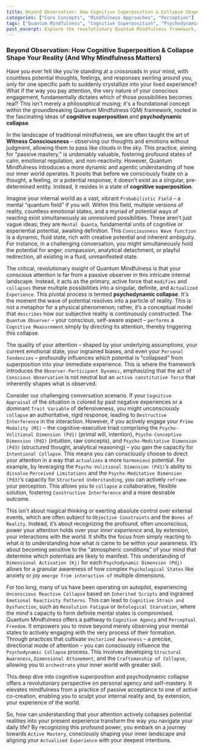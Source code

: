```yaml
---
title: Beyond Observation: How Cognitive Superposition & Collapse Shape Your Reality (And Why Mindfulness Matters)
categories: ["Core Concepts", "Mindfulness Approaches", "Perception"]
tags: ["Quantum Mindfulness", "Cognitive Superposition", "Psychodynamic Collapse", "Conscious Attention", "Observer-Participant Dynamic", "Perceptual Freedom", "Mindfulness", "Self-Mastery", "Psychodynamic Dimensions", "Consciousness"]
post_excerpt: Explore the revolutionary Quantum Mindfulness framework, delving into how your mind holds countless possibilities in "cognitive superposition." Discover how your conscious attention acts as the powerful force of "psychodynamic collapse," actively shaping your experienced reality and unlocking profound personal agency.
---
```


### Beyond Observation: How Cognitive Superposition & Collapse Shape Your Reality (And Why Mindfulness Matters)

Have you ever felt like you’re standing at a crossroads in your mind, with countless potential thoughts, feelings, and responses swirling around you, only for one specific path to suddenly crystallize into your lived experience? What if the way you pay attention, the very nature of your conscious engagement, fundamentally dictates which of those possibilities becomes real? This isn't merely a philosophical musing; it's a foundational concept within the groundbreaking Quantum Mindfulness (QM) framework, rooted in the fascinating ideas of **cognitive superposition** and **psychodynamic collapse**.

In the landscape of traditional mindfulness, we are often taught the art of **Witness Consciousness** – observing our thoughts and emotions without judgment, allowing them to pass like clouds in the sky. This practice, aiming for "passive mastery," is undeniably valuable, fostering profound states of calm, emotional regulation, and non-reactivity. However, Quantum Mindfulness introduces a more dynamic and agentic understanding of how our inner world operates. It posits that before we consciously fixate on a thought, a feeling, or a potential response, it doesn't exist as a singular, pre-determined entity. Instead, it resides in a state of **cognitive superposition**.

Imagine your internal world as a vast, vibrant `Probabilistic Field` – a mental "quantum field" if you will. Within this field, multiple versions of reality, countless emotional states, and a myriad of potential ways of reacting exist simultaneously as unresolved possibilities. These aren't just vague ideas; they are `Mental Quanta`, fundamental units of cognitive or experiential potential, awaiting definition. This `Consciousness Wave Function` is a dynamic, fluid state, rich with creative potential and inherent ambiguity. For instance, in a challenging conversation, you might simultaneously hold the potential for anger, compassion, analytical detachment, or playful redirection, all existing in a fluid, unmanifested state.

The critical, revolutionary insight of Quantum Mindfulness is that your conscious attention is far from a passive observer in this intricate internal landscape. Instead, it acts as the primary, active force that `modifies` and `collapses` these multiple possibilities into a singular, definite, and `Actualized Experience`. This pivotal process is termed **psychodynamic collapse**. It's the moment the wave of potential resolves into a particle of reality. This is not a metaphor for a physical phenomenon; rather, it’s a conceptual model that `describes` how our subjective reality is continuously constructed. The `Quantum Observer` – your conscious, self-aware aspect – `performs` a `Cognitive Measurement` simply by directing its attention, thereby triggering this collapse.

The quality of your attention – shaped by your underlying assumptions, your current emotional state, your ingrained biases, and even your `Personal Tendencies` – profoundly influences *which* potential is "collapsed" from superposition into your immediate experience. This is where the framework introduces the `Observer-Participant Dynamic`, emphasizing that the act of `Conscious Observation` is not neutral but an `active constitutive force` that inherently shapes what is observed.

Consider our challenging conversation scenario. If your `Cognitive Appraisal` of the situation is colored by past negative experiences or a dominant `Trait Variable` of defensiveness, you might unconsciously `collapse` an authoritative, rigid response, leading to `Destructive Interference` in the interaction. However, if you actively engage your `Prime Modality (M1)` – the cognitive-executive triad comprising the `Psycho-Volitional Dimension (Pd1)` (primal will, intention), `Psycho-Conceptive Dimension (Pd2)` (intuition, raw concepts), and `Psycho-Meditative Dimension (Pd3)` (structured thought, analytical reasoning) – you gain the capacity for `Intentional Collapse`. This means you can consciously choose to direct your attention in a way that `actualizes` a more `harmonious` potential. For example, by leveraging the `Psycho-Volitional Dimension (Pd1)`’s ability to `dissolve` `Perceived Limitations` and the `Psycho-Meditative Dimension (Pd3)`’s capacity for `Structured Understanding`, you can actively `reframe` your perception. This allows you to `collapse` a collaborative, flexible solution, fostering `Constructive Interference` and a more desirable outcome.

This isn't about magical thinking or exerting absolute control over external events, which are often subject to `Objective Constraints` and the `Bones of Reality`. Instead, it’s about recognizing the profound, often unconscious, power your attention holds over your *inner experience* and, by extension, your interactions with the world. It shifts the focus from simply reacting to what *is* to understanding *how* what *is* came to be within your awareness. It’s about becoming sensitive to the "atmospheric conditions" of your mind that determine which potentials are likely to manifest. This understanding of `Dimensional Activation (Kj)` for each `Psychodynamic Dimension (Pdj)` allows for a granular awareness of how complex `Psychological States` like anxiety or joy `emerge from interaction of` multiple dimensions.

For too long, many of us have been operating on autopilot, experiencing `Unconscious Reactive Collapse` based on `Inherited Scripts` and ingrained `Emotional Reactivity Patterns`. This can lead to `Cognitive Strain and Dysfunction`, such as `Resolution Fatigue` or `Ontological Starvation`, where the mind's capacity to form definite mental states is compromised. Quantum Mindfulness offers a pathway to `Cognitive Agency` and `Perceptual Freedom`. It empowers you to move beyond merely observing your mental states to actively engaging with the very process of their formation. Through practices that cultivate `Vectorized Awareness` – a precise, directional mode of attention – you can consciously influence the `Psychodynamic Collapse` process. This involves developing `Structural Awareness`, `Dimensional Attunement`, and the `Craftsmanship of Collapse`, allowing you to `orchestrate` your inner world with greater skill.

This deep dive into cognitive superposition and psychodynamic collapse offers a revolutionary perspective on personal agency and self-mastery. It elevates mindfulness from a practice of passive acceptance to one of active co-creation, enabling you to sculpt your internal reality and, by extension, your experience of the world.

So, how can understanding that your attention actively collapses potential realities into your present experience transform the way you navigate your daily life? By recognizing this profound power, you embark on a journey towards `Active Mastery`, consciously shaping your inner landscape and aligning your `Actualized Experience` with your deepest intentions.